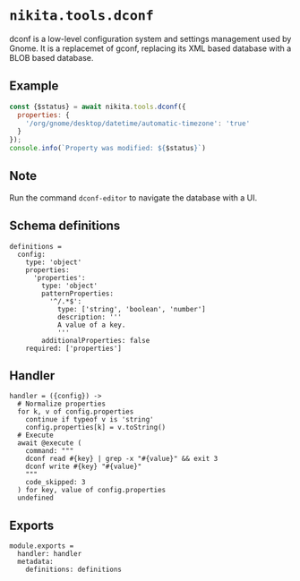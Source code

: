 
# `nikita.tools.dconf`

dconf is a low-level configuration system and settings management used by
Gnome. It is a replacemet of gconf, replacing its XML based database with a
BLOB based database.

## Example

```js
const {$status} = await nikita.tools.dconf({
  properties: {
    '/org/gnome/desktop/datetime/automatic-timezone': 'true'
  }
});
console.info(`Property was modified: ${$status}`)
```

## Note

Run the command `dconf-editor` to navigate the database with a UI.

## Schema definitions

    definitions =
      config:
        type: 'object'
        properties:
          'properties':
            type: 'object'
            patternProperties:
              '^/.*$':
                type: ['string', 'boolean', 'number']
                description: '''
                A value of a key.
                '''
            additionalProperties: false
        required: ['properties']

## Handler

    handler = ({config}) ->
      # Normalize properties
      for k, v of config.properties
        continue if typeof v is 'string'
        config.properties[k] = v.toString()
      # Execute
      await @execute (
        command: """
        dconf read #{key} | grep -x "#{value}" && exit 3
        dconf write #{key} "#{value}"
        """
        code_skipped: 3
      ) for key, value of config.properties
      undefined

## Exports

    module.exports =
      handler: handler
      metadata:
        definitions: definitions
